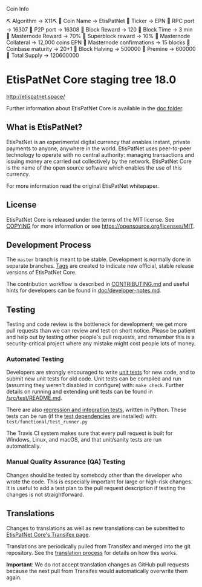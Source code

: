 Coin Info

⛏️ Algorithm -> X11⛏️ 
📌 Coin Name -> EtisPatNet
📌 Ticker -> EPN
📌 RPC port -> 16307
📌 P2P port -> 16308
📌 Block Reward -> 120
📌 Block Time -> 3 min
📌 Masternode Reward -> 70%
📌 Superblock reward -> 10%
📌 Masternode Collateral -> 12,000 coins EPN
📌 Masternode confirmations -> 15 blocks
📌 Coinbase maturity -> 20+1
📌 Block Halving -> 500000
📌 Premine -> 600000 
📌 Total Supply -> 120600000 


EtisPatNet Core staging tree 18.0
===========================


http://etispatnet.space/


Further information about EtisPatNet Core is available in the [doc folder](/doc).

What is EtisPatNet?
-------------

EtisPatNet is an experimental digital currency that enables instant, private
payments to anyone, anywhere in the world. EtisPatNet uses peer-to-peer technology
to operate with no central authority: managing transactions and issuing money
are carried out collectively by the network. EtisPatNet Core is the name of the open
source software which enables the use of this currency.


For more information read the original EtisPatNet whitepaper.

License
-------

EtisPatNet Core is released under the terms of the MIT license. See [COPYING](COPYING) for more
information or see https://opensource.org/licenses/MIT.

Development Process
-------------------

The `master` branch is meant to be stable. Development is normally done in separate branches.
[Tags](https://github.com/EtisPatNet/tags) are created to indicate new official,
stable release versions of EtisPatNet Core.

The contribution workflow is described in [CONTRIBUTING.md](CONTRIBUTING.md)
and useful hints for developers can be found in [doc/developer-notes.md](doc/developer-notes.md).

Testing
-------

Testing and code review is the bottleneck for development; we get more pull
requests than we can review and test on short notice. Please be patient and help out by testing
other people's pull requests, and remember this is a security-critical project where any mistake might cost people
lots of money.

### Automated Testing

Developers are strongly encouraged to write [unit tests](src/test/README.md) for new code, and to
submit new unit tests for old code. Unit tests can be compiled and run
(assuming they weren't disabled in configure) with: `make check`. Further details on running
and extending unit tests can be found in [/src/test/README.md](/src/test/README.md).

There are also [regression and integration tests](/test), written
in Python.
These tests can be run (if the [test dependencies](/test) are installed) with: `test/functional/test_runner.py`

The Travis CI system makes sure that every pull request is built for Windows, Linux, and macOS, and that unit/sanity tests are run automatically.

### Manual Quality Assurance (QA) Testing

Changes should be tested by somebody other than the developer who wrote the
code. This is especially important for large or high-risk changes. It is useful
to add a test plan to the pull request description if testing the changes is
not straightforward.

Translations
------------

Changes to translations as well as new translations can be submitted to
[EtisPatNet Core's Transifex page](https://www.transifex.com/projects/p/etispatnet/).

Translations are periodically pulled from Transifex and merged into the git repository. See the
[translation process](doc/translation_process.md) for details on how this works.

**Important**: We do not accept translation changes as GitHub pull requests because the next
pull from Transifex would automatically overwrite them again.
